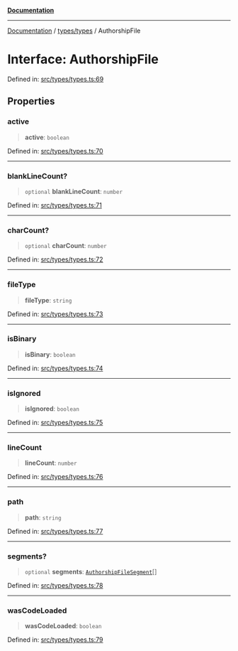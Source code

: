[**Documentation**](../../../README.md)

***

[Documentation](../../../README.md) / [types/types](../README.md) / AuthorshipFile

# Interface: AuthorshipFile

Defined in: [src/types/types.ts:69](https://github.com/joeng03/RepoSense/blob/3f722058ea4a4c6de9dfb6b764fc6baf0e159e62/frontend/src/types/types.ts#L69)

## Properties

### active

> **active**: `boolean`

Defined in: [src/types/types.ts:70](https://github.com/joeng03/RepoSense/blob/3f722058ea4a4c6de9dfb6b764fc6baf0e159e62/frontend/src/types/types.ts#L70)

***

### blankLineCount?

> `optional` **blankLineCount**: `number`

Defined in: [src/types/types.ts:71](https://github.com/joeng03/RepoSense/blob/3f722058ea4a4c6de9dfb6b764fc6baf0e159e62/frontend/src/types/types.ts#L71)

***

### charCount?

> `optional` **charCount**: `number`

Defined in: [src/types/types.ts:72](https://github.com/joeng03/RepoSense/blob/3f722058ea4a4c6de9dfb6b764fc6baf0e159e62/frontend/src/types/types.ts#L72)

***

### fileType

> **fileType**: `string`

Defined in: [src/types/types.ts:73](https://github.com/joeng03/RepoSense/blob/3f722058ea4a4c6de9dfb6b764fc6baf0e159e62/frontend/src/types/types.ts#L73)

***

### isBinary

> **isBinary**: `boolean`

Defined in: [src/types/types.ts:74](https://github.com/joeng03/RepoSense/blob/3f722058ea4a4c6de9dfb6b764fc6baf0e159e62/frontend/src/types/types.ts#L74)

***

### isIgnored

> **isIgnored**: `boolean`

Defined in: [src/types/types.ts:75](https://github.com/joeng03/RepoSense/blob/3f722058ea4a4c6de9dfb6b764fc6baf0e159e62/frontend/src/types/types.ts#L75)

***

### lineCount

> **lineCount**: `number`

Defined in: [src/types/types.ts:76](https://github.com/joeng03/RepoSense/blob/3f722058ea4a4c6de9dfb6b764fc6baf0e159e62/frontend/src/types/types.ts#L76)

***

### path

> **path**: `string`

Defined in: [src/types/types.ts:77](https://github.com/joeng03/RepoSense/blob/3f722058ea4a4c6de9dfb6b764fc6baf0e159e62/frontend/src/types/types.ts#L77)

***

### segments?

> `optional` **segments**: [`AuthorshipFileSegment`](AuthorshipFileSegment.md)[]

Defined in: [src/types/types.ts:78](https://github.com/joeng03/RepoSense/blob/3f722058ea4a4c6de9dfb6b764fc6baf0e159e62/frontend/src/types/types.ts#L78)

***

### wasCodeLoaded

> **wasCodeLoaded**: `boolean`

Defined in: [src/types/types.ts:79](https://github.com/joeng03/RepoSense/blob/3f722058ea4a4c6de9dfb6b764fc6baf0e159e62/frontend/src/types/types.ts#L79)
